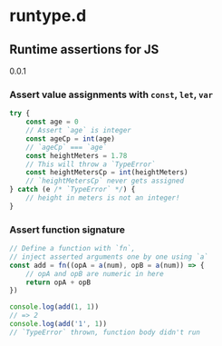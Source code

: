 # runtype.d
## Runtime assertions for JS
0.0.1

### Assert value assignments with `const`, `let`, `var`
```js
try {
    const age = 0
    // Assert `age` is integer 
    const ageCp = int(age)
    // `ageCp` === `age`
    const heightMeters = 1.78
    // This will throw a `TypeError`
    const heightMetersCp = int(heightMeters)
    // `heightMetersCp` never gets assigned
} catch (e /* `TypeError` */) {
    // height in meters is not an integer!
}
```

### Assert function signature
```js
// Define a function with `fn`,
// inject asserted arguments one by one using `a`
const add = fn((opA = a(num), opB = a(num)) => {
    // opA and opB are numeric in here
    return opA + opB
})

console.log(add(1, 1))
// => 2
console.log(add('1', 1))
// `TypeError` thrown, function body didn't run
```